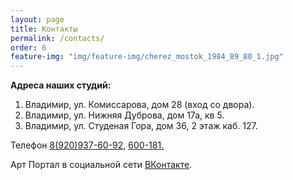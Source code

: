 ```yaml
---
layout: page
title: Контакты
permalink: /contacts/
order: 6
feature-img: "img/feature-img/cherez_mostok_1984_89_80_1.jpg"
---
```

<b>Адреса наших студий:</b>

1.   Владимир, ул. Комиссарова, дом 28 (вход со двора).
2.   Владимир, ул. Нижняя Дуброва, дом 17а, кв 5.
3.   Владимир, ул. Студеная Гора, дом 36, 2 этаж каб. 127.

<p>Телефон <a href="tel:+79209376092">8(920)937-60-92</a>, <a href="tel:+74922600181">600-181.</a></p>

<p>Арт Портал в социальной сети <a href="https://vk.com/artstud33">ВКонтакте</a>.</p>

<script type="text/javascript" charset="utf-8" async src="https://api-maps.yandex.ru/services/constructor/1.0/js/?sid=HD2hllOJROiydC0KfQk8pBJNUgPW3Uwk&amp;width=596&amp;height=331&amp;lang=ru_RU&amp;sourceType=constructor&amp;scroll=true"></script>
<br/>
